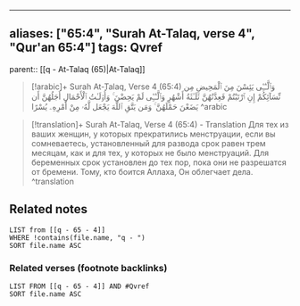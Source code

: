 
---
aliases: ["65:4", "Surah At-Talaq, verse 4", "Qur'an 65:4"]
tags: Qvref
---

parent:: [[q - At-Talaq (65)|At-Talaq]]

> [!arabic]+ Surah At-Talaq, Verse 4 (65:4)
> <span class="quran-arabic">وَٱلَّـٰٓـِٔى يَئِسْنَ مِنَ ٱلْمَحِيضِ مِن نِّسَآئِكُمْ إِنِ ٱرْتَبْتُمْ فَعِدَّتُهُنَّ ثَلَـٰثَةُ أَشْهُرٍ وَٱلَّـٰٓـِٔى لَمْ يَحِضْنَ ۚ وَأُو۟لَـٰتُ ٱلْأَحْمَالِ أَجَلُهُنَّ أَن يَضَعْنَ حَمْلَهُنَّ ۚ وَمَن يَتَّقِ ٱللَّهَ يَجْعَل لَّهُۥ مِنْ أَمْرِهِۦ يُسْرًا</span>
^arabic

> [!translation]+ Surah At-Talaq, Verse 4 (65:4) - Translation
> Для тех из ваших женщин, у которых прекратились менструации, если вы сомневаетесь, установленный для развода срок равен трем месяцам, как и для тех, у которых не было менструаций. Для беременных срок установлен до тех пор, пока они не разрешатся от бремени. Тому, кто боится Аллаха, Он облегчает дела.
^translation



## Related notes
```dataview
LIST from [[q - 65 - 4]]
WHERE !contains(file.name, "q - ")
SORT file.name ASC
```

### Related verses (footnote backlinks)
```dataview
LIST FROM [[q - 65 - 4]] AND #Qvref
SORT file.name ASC
```

